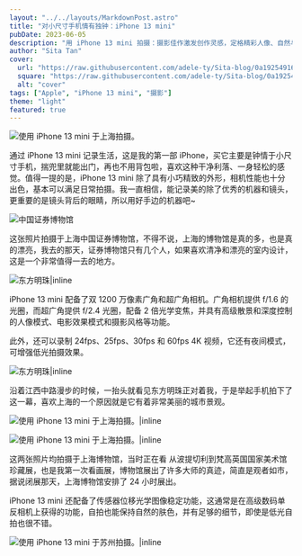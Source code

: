 ```yaml
---
layout: "../../layouts/MarkdownPost.astro"
title: "对小尺寸手机情有独钟：iPhone 13 mini"
pubDate: 2023-06-05
description: "用 iPhone 13 mini 拍摄：摄影佳作激发创作灵感，定格精彩人像、自然与城市风光"
author: "Sita Tan"
cover:
  url: "https://raw.githubusercontent.com/adele-ty/Sita-blog/0a1925491652ff5b397bc1c01edf3892b10f2ac9/public/Shanghai/a2f21dd83840f597c06c804091cab2fa.png"
  square: "https://raw.githubusercontent.com/adele-ty/Sita-blog/0a1925491652ff5b397bc1c01edf3892b10f2ac9/public/Shanghai/a2f21dd83840f597c06c804091cab2fa.png"
  alt: "cover"
tags: ["Apple", "iPhone 13 mini", "摄影"]
theme: "light"
featured: true
---
```


![使用 iPhone 13 mini 于上海拍摄。](</public/Shanghai/IMG_1119(20230605-175219).JPG>)

通过 iPhone 13 mini 记录生活，这是我的第一部 iPhone，买它主要是钟情于小尺寸手机，揣兜里就能出门，再也不用背包啦，喜欢这种干净利落、一身轻松的感觉。值得一提的是，iPhone 13 mini 除了具有小巧精致的外形，相机性能也十分出色，基本可以满足日常拍摄。我一直相信，能记录美的除了优秀的机器和镜头，更重要的是镜头背后的眼睛，所以用好手边的机器吧~

![中国证券博物馆](</public/Shanghai/IMG_1117(20230605-175150).JPG>)

这张照片拍摄于上海中国证券博物馆，不得不说，上海的博物馆是真的多，也是真的漂亮，我去的那天，证券博物馆只有几个人，如果喜欢清净和漂亮的室内设计，这是一个非常值得一去的地方。

![东方明珠|inline](</public/Shanghai/IMG_1116(20230605-175142).JPG>)

iPhone 13 mini 配备了双 1200 万像素广角和超广角相机。广角相机提供 f/1.6 的光圈，而超广角提供 f/2.4 光圈，配备 2 倍光学变焦，并具有高级散景和深度控制的人像模式、电影效果模式和摄影风格等功能。

此外，还可以录制 24fps、25fps、30fps 和 60fps 4K 视频，它还有夜间模式，可增强低光拍摄效果。

![东方明珠|inline](</public/Shanghai/IMG_1118(20230605-175156).JPG>)

沿着江西中路漫步的时候，一抬头就看见东方明珠正对着我，于是举起手机拍下了这一幕，喜欢上海的一个原因就是它有着非常美丽的城市景观。

![使用 iPhone 13 mini 于上海拍摄。|inline](</public/Shanghai/IMG_1121(20230605-175351).JPG>)

![使用 iPhone 13 mini 于上海拍摄。|inline](</public/Shanghai/IMG_1120(20230605-175340).JPG>)

这两张照片均拍摄于上海博物馆，当时正在看 从波提切利到梵高英国国家美术馆珍藏展，也是我第一次看画展，博物馆展出了许多大师的真迹，简直是观者如市，据说闭展那天，上海博物馆安排了 24 小时展出。

iPhone 13 mini 还配备了传感器位移光学图像稳定功能，这通常是在高级数码单反相机上获得的功能，自拍也能保持自然的肤色，并有足够的细节，即使是低光自拍也很不错。

![使用 iPhone 13 mini 于苏州拍摄。|inline](</public/Shanghai/IMG_1122(20230605-175437).JPG>)
